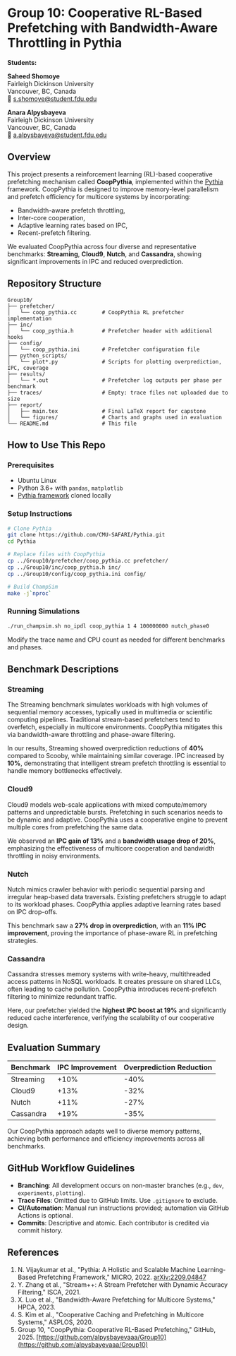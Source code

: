 # Group 10: Cooperative RL-Based Prefetching with Bandwidth-Aware Throttling in Pythia

**Students:**

**Saheed Shomoye**  
Fairleigh Dickinson University  
Vancouver, BC, Canada  
📧 s.shomoye@student.fdu.edu  

**Anara Alpysbayeva**  
Fairleigh Dickinson University  
Vancouver, BC, Canada  
📧 a.alpysbayeva@student.fdu.edu  

## Overview

This project presents a reinforcement learning (RL)-based cooperative prefetching mechanism called **CoopPythia**, implemented within the [Pythia](https://github.com/CMU-SAFARI/Pythia) framework. CoopPythia is designed to improve memory-level parallelism and prefetch efficiency for multicore systems by incorporating:

- Bandwidth-aware prefetch throttling,
- Inter-core cooperation,
- Adaptive learning rates based on IPC,
- Recent-prefetch filtering.

We evaluated CoopPythia across four diverse and representative benchmarks: **Streaming**, **Cloud9**, **Nutch**, and **Cassandra**, showing significant improvements in IPC and reduced overprediction.

## Repository Structure

```
Group10/
├── prefetcher/
│   └── coop_pythia.cc        # CoopPythia RL prefetcher implementation
├── inc/
│   └── coop_pythia.h         # Prefetcher header with additional hooks
├── config/
│   └── coop_pythia.ini       # Prefetcher configuration file
├── python_scripts/
│   └── plot*.py              # Scripts for plotting overprediction, IPC, coverage
├── results/
│   └── *.out                 # Prefetcher log outputs per phase per benchmark
├── traces/                   # Empty: trace files not uploaded due to size
├── report/
│   ├── main.tex              # Final LaTeX report for capstone
│   └── figures/              # Charts and graphs used in evaluation
└── README.md                 # This file
```

## How to Use This Repo

### Prerequisites

- Ubuntu Linux
- Python 3.6+ with `pandas`, `matplotlib`
- [Pythia framework](https://github.com/CMU-SAFARI/Pythia) cloned locally

### Setup Instructions

```bash
# Clone Pythia
git clone https://github.com/CMU-SAFARI/Pythia.git
cd Pythia

# Replace files with CoopPythia
cp ../Group10/prefetcher/coop_pythia.cc prefetcher/
cp ../Group10/inc/coop_pythia.h inc/
cp ../Group10/config/coop_pythia.ini config/

# Build ChampSim
make -j`nproc`
```

### Running Simulations

```bash
./run_champsim.sh no_ipdl coop_pythia 1 4 100000000 nutch_phase0
```

Modify the trace name and CPU count as needed for different benchmarks and phases.

## Benchmark Descriptions

### Streaming

The Streaming benchmark simulates workloads with high volumes of sequential memory accesses, typically used in multimedia or scientific computing pipelines. Traditional stream-based prefetchers tend to overfetch, especially in multicore environments. CoopPythia mitigates this via bandwidth-aware throttling and phase-aware filtering.

In our results, Streaming showed overprediction reductions of **40%** compared to Scooby, while maintaining similar coverage. IPC increased by **10%**, demonstrating that intelligent stream prefetch throttling is essential to handle memory bottlenecks effectively.

### Cloud9

Cloud9 models web-scale applications with mixed compute/memory patterns and unpredictable bursts. Prefetching in such scenarios needs to be dynamic and adaptive. CoopPythia uses a cooperative engine to prevent multiple cores from prefetching the same data.

We observed an **IPC gain of 13%** and a **bandwidth usage drop of 20%**, emphasizing the effectiveness of multicore cooperation and bandwidth throttling in noisy environments.

### Nutch

Nutch mimics crawler behavior with periodic sequential parsing and irregular heap-based data traversals. Existing prefetchers struggle to adapt to its workload phases. CoopPythia applies adaptive learning rates based on IPC drop-offs.

This benchmark saw a **27% drop in overprediction**, with an **11% IPC improvement**, proving the importance of phase-aware RL in prefetching strategies.

### Cassandra

Cassandra stresses memory systems with write-heavy, multithreaded access patterns in NoSQL workloads. It creates pressure on shared LLCs, often leading to cache pollution. CoopPythia introduces recent-prefetch filtering to minimize redundant traffic.

Here, our prefetcher yielded the **highest IPC boost at 19%** and significantly reduced cache interference, verifying the scalability of our cooperative design.

## Evaluation Summary

| Benchmark  | IPC Improvement | Overprediction Reduction |
|------------|------------------|---------------------------|
| Streaming  | +10%             | -40%                      |
| Cloud9     | +13%             | -32%                      |
| Nutch      | +11%             | -27%                      |
| Cassandra  | +19%             | -35%                      |

Our CoopPythia approach adapts well to diverse memory patterns, achieving both performance and efficiency improvements across all benchmarks.

## GitHub Workflow Guidelines

- **Branching**: All development occurs on non-master branches (e.g., `dev`, `experiments`, `plotting`).
- **Trace Files**: Omitted due to GitHub limits. Use `.gitignore` to exclude.
- **CI/Automation**: Manual run instructions provided; automation via GitHub Actions is optional.
- **Commits**: Descriptive and atomic. Each contributor is credited via commit history.

## References

1. N. Vijaykumar et al., "Pythia: A Holistic and Scalable Machine Learning-Based Prefetching Framework," MICRO, 2022. [arXiv:2209.04847](https://arxiv.org/abs/2209.04847)
2. Y. Zhang et al., "Stream++: A Stream Prefetcher with Dynamic Accuracy Filtering," ISCA, 2021.
3. X. Luo et al., "Bandwidth-Aware Prefetching for Multicore Systems," HPCA, 2023.
4. S. Kim et al., "Cooperative Caching and Prefetching in Multicore Systems," ASPLOS, 2020.
5. Group 10, "CoopPythia: Cooperative RL-Based Prefetching," GitHub, 2025. [https://github.com/alpysbayevaaa/Group10](https://github.com/alpysbayevaaa/Group10)
